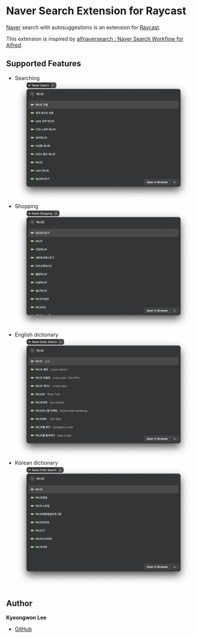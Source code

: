 # Naver Search Extension for Raycast

[Naver](https://naver.com) search with autosuggestions is an extension for [Raycast](https://www.raycast.com/).

This extension is inspired by [alfnaversearch : Naver Search Workflow for Alfred](https://github.com/Kuniz/alfnaversearch).

## Supported Features

* Searching
![](assets/search.png)
* Shopping
![](assets/shopping.png)
* English dictionary
![](assets/endic.png)
* Korean dictionary
![](assets/krdic.png)

## Author

**Kyeongwon Lee** 
- [GitHub](https://www.github.com/kw-lee)
